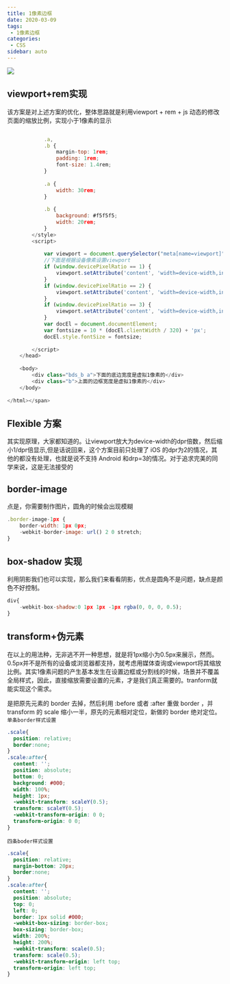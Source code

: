 ```yaml
---
title: 1像素边框
date: 2020-03-09
tags:
 - 1像素边框
categories:
 - CSS
sidebar: auto
---
```


![](https://resource.limeili.co/abstract/abstract%20(58).jpg)
<!-- more -->

## viewport+rem实现

该方案是对上述方案的优化，整体思路就是利用viewport + rem + js 动态的修改页面的缩放比例，实现小于1像素的显示

```js

            .a,  
            .b {  
                margin-top: 1rem;  
                padding: 1rem;                
                font-size: 1.4rem;  
            }  
              
            .a {  
                width: 30rem;  
            }  
              
            .b {  
                background: #f5f5f5;  
                width: 20rem;  
            }  
        </style>  
        <script>  
          
            var viewport = document.querySelector("meta[name=viewport]");  
            //下面是根据设备像素设置viewport  
            if (window.devicePixelRatio == 1) {  
                viewport.setAttribute('content', 'width=device-width,initial-scale=1, maximum-scale=1, minimum-scale=1, user-scalable=no');  
            }  
            if (window.devicePixelRatio == 2) {  
                viewport.setAttribute('content', 'width=device-width,initial-scale=0.5, maximum-scale=0.5, minimum-scale=0.5, user-scalable=no');  
            }  
            if (window.devicePixelRatio == 3) {  
                viewport.setAttribute('content', 'width=device-width,initial-scale=0.3333333333333333, maximum-scale=0.3333333333333333, minimum-scale=0.3333333333333333, user-scalable=no');  
            }  
            var docEl = document.documentElement;  
            var fontsize = 10 * (docEl.clientWidth / 320) + 'px';  
            docEl.style.fontSize = fontsize;  
              
        </script>  
    </head>  
  
    <body>  
        <div class="bds_b a">下面的底边宽度是虚拟1像素的</div>  
        <div class="b">上面的边框宽度是虚拟1像素的</div>  
    </body>  
  
</html></span>  

```
## Flexible 方案
其实现原理，大家都知道的。让viewport放大为device-width的dpr倍数，然后缩小1/dpr倍显示,但是话说回来，这个方案目前只处理了 iOS 的dpr为2的情况，其他的都没有处理，也就是说不支持 Android 和drp=3的情况。对于追求完美的同学来说，这是无法接受的
## border-image
点是，你需要制作图片，圆角的时候会出现模糊
```js
.border-image-1px {
    border-width: 1px 0px;
    -webkit-border-image: url() 2 0 stretch;
}
```

## box-shadow 实现
利用阴影我们也可以实现，那么我们来看看阴影，优点是圆角不是问题，缺点是颜色不好控制。

```js
div{
    -webkit-box-shadow:0 1px 1px -1px rgba(0, 0, 0, 0.5);
}
```

## transform+伪元素

在以上的用法种，无非逃不开一种思想，就是将1px缩小为0.5px来展示，然而。0.5px并不是所有的设备或浏览器都支持，就考虑用媒体查询或viewport将其缩放比例。其实1像素问题的产生基本发生在设置边框或分割线的时候，场景并不覆盖全局样式，因此，直接缩放需要设置的元素，才是我们真正需要的。tranform就能实现这个需求。

是把原先元素的 border 去掉，然后利用 :before 或者 :after 重做 border ，并 transform 的 scale 缩小一半，原先的元素相对定位，新做的 border 绝对定位。  
`单条border样式设置`  
```css
.scale{
  position: relative;
  border:none;
}
.scale:after{
  content: '';
  position: absolute;
  bottom: 0;
  background: #000;
  width: 100%;
  height: 1px;
  -webkit-transform: scaleY(0.5);
  transform: scaleY(0.5);
  -webkit-transform-origin: 0 0;
  transform-origin: 0 0;
}
```
`四条boder样式设置` 
```css
.scale{
  position: relative;
  margin-bottom: 20px;
  border:none;
}
.scale:after{
  content: '';
  position: absolute;
  top: 0;
  left: 0;
  border: 1px solid #000;
  -webkit-box-sizing: border-box;
  box-sizing: border-box;
  width: 200%;
  height: 200%;
  -webkit-transform: scale(0.5);
  transform: scale(0.5);
  -webkit-transform-origin: left top;
  transform-origin: left top;
}
```
